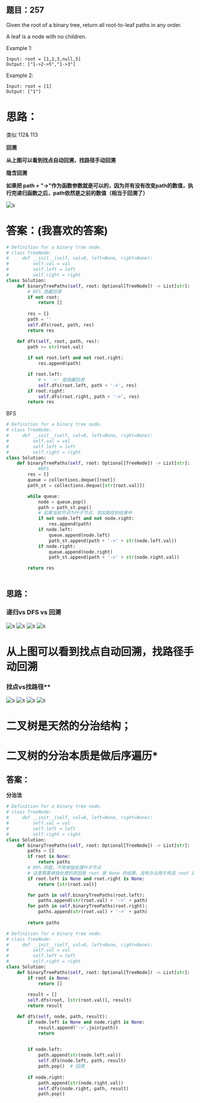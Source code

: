## 题目：257
Given the root of a binary tree, return all root-to-leaf paths in any order.

A leaf is a node with no children.

Example 1:
```
Input: root = [1,2,3,null,5]
Output: ["1->2->5","1->3"]
```
Example 2:
```
Input: root = [1]
Output: ["1"]
```
# 思路：
类似 112& 113

**回溯**

**从上图可以看到找点自动回溯，找路径手动回溯**

**隐含回溯**

**如果把 path + "->"作为函数参数就是可以的，因为并有没有改变path的数值，执行完递归函数之后，path依然是之前的数值（相当于回溯了）**

![s](https://github.com/SSRRBB/Leetcode/blob/main/Images/264.png)
# 答案：(我喜欢的答案)
```python
# Definition for a binary tree node.
# class TreeNode:
#     def __init__(self, val=0, left=None, right=None):
#         self.val = val
#         self.left = left
#         self.right = right
class Solution:
    def binaryTreePaths(self, root: Optional[TreeNode]) -> List[str]:
        # DFS 隐藏回溯
        if not root:
            return []
            
        res = []
        path = ''
        self.dfs(root, path, res)
        return res

    def dfs(self, root, path, res):
        path += str(root.val)
        
        if not root.left and not root.right:
            res.append(path)

        if root.left:
            # + '->' 是隐藏回溯
            self.dfs(root.left, path + '->', res)
        if root.right:
            self.dfs(root.right, path + '->', res) 
        return res

```
BFS
```python
# Definition for a binary tree node.
# class TreeNode:
#     def __init__(self, val=0, left=None, right=None):
#         self.val = val
#         self.left = left
#         self.right = right
class Solution:
    def binaryTreePaths(self, root: Optional[TreeNode]) -> List[str]:
            #BFS
        res = []
        queue = collections.deque([root])
        path_st = collections.deque([str(root.val)])

        while queue:
            node = queue.pop()
            path = path_st.pop()
            # 如果当前节点为叶子节点，添加路径到结果中
            if not node.left and not node.right:
                res.append(path)
            if node.left:
                queue.append(node.left)
                path_st.append(path + '->' + str(node.left.val))
            if node.right:
                queue.append(node.right)
                path_st.append(path + '->' + str(node.right.val))

        return res
        
```
## 思路：
### 递归vs DFS vs 回溯
![s](https://github.com/SSRRBB/Leetcode/blob/main/Images/93.png)
![s](https://github.com/SSRRBB/Leetcode/blob/main/Images/94.png)
![s](https://github.com/SSRRBB/Leetcode/blob/main/Images/95.png)
![s](https://github.com/SSRRBB/Leetcode/blob/main/Images/92.png)
# 从上图可以看到找点自动回溯，找路径手动回溯

### 找点vs找路径**
![s](https://github.com/SSRRBB/Leetcode/blob/main/Images/96.png)
![s](https://github.com/SSRRBB/Leetcode/blob/main/Images/99.png)
![s](https://github.com/SSRRBB/Leetcode/blob/main/Images/97.png)
![s](https://github.com/SSRRBB/Leetcode/blob/main/Images/98.png)
# 二叉树是天然的分治结构；
# 二叉树的分治本质是做后序遍历*



## 答案：
**分治法**
```python
# Definition for a binary tree node.
# class TreeNode:
#     def __init__(self, val=0, left=None, right=None):
#         self.val = val
#         self.left = left
#         self.right = right
class Solution:
    def binaryTreePaths(self, root: Optional[TreeNode]) -> List[str]:
        paths = []
        if root is None:
            return paths  
        # 99% 的题，不用单独处理叶子节点
        # 这里需要单独处理的原因是 root 是 None 的结果，没有办法用于构造 root 是叶子的结果
        if root.left is None and root.right is None:
            return [str(root.val)]

        for path in self.binaryTreePaths(root.left):
            paths.append(str(root.val) + '->' + path)
        for path in self.binaryTreePaths(root.right):
            paths.append(str(root.val) + '->' + path)
            
        return paths

```

```python
# Definition for a binary tree node.
# class TreeNode:
#     def __init__(self, val=0, left=None, right=None):
#         self.val = val
#         self.left = left
#         self.right = right
class Solution:
    def binaryTreePaths(self, root: Optional[TreeNode]) -> List[str]:
        if root is None:
            return []
            
        result = []
        self.dfs(root, [str(root.val)], result)
        return result

    def dfs(self, node, path, result):
        if node.left is None and node.right is None:
            result.append('->'.join(path))
            return
            

        if node.left:
            path.append(str(node.left.val))
            self.dfs(node.left, path, result)
            path.pop()  # 回溯
        
        if node.right:
            path.append(str(node.right.val))
            self.dfs(node.right, path, result)
            path.pop()



```
